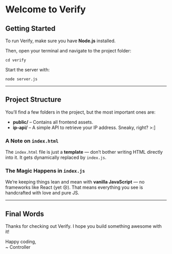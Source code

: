 # Welcome to Verify

## Getting Started

To run Verify, make sure you have **Node.js** installed.

Then, open your terminal and navigate to the project folder:

```cd verify```

Start the server with:

```node server.js``` 

---

## Project Structure

You’ll find a few folders in the project, but the most important ones are:

- **public/** – Contains all frontend assets.
- **ip-api/** – A simple API to retrieve your IP address. Sneaky, right? >:]

### A Note on `index.html`

The `index.html` file is just a **template** — don’t bother writing HTML directly into it. It gets dynamically replaced by `index.js`.

### The Magic Happens in `index.js`

We’re keeping things lean and mean with **vanilla JavaScript** — no frameworks like React (yet 😢). That means everything you see is handcrafted with love and pure JS.

---

## Final Words

Thanks for checking out Verify. I hope you build something awesome with it!

Happy coding,  
~ Controller